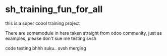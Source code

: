 # sh_training_fun_for_all
this is a super coool training project 

There are somemodule in here taken straight from odoo community, just as examples, please don't sue me
testing svsh

code testing
bhhh
suku..
svsh merging

